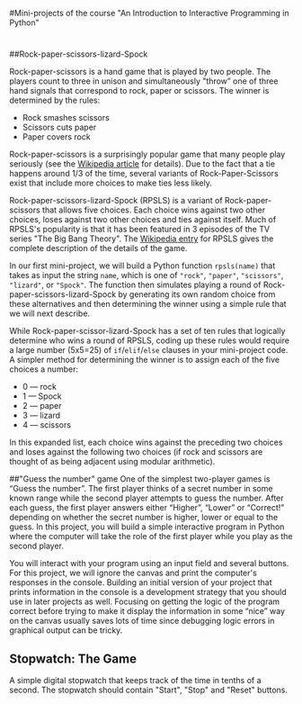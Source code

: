 #Mini-projects of the course "An Introduction to Interactive Programming in Python"  
#    
##Rock-paper-scissors-lizard-Spock  
  
Rock-paper-scissors is a hand game that is played by two people. The players count to three in unison and simultaneously "throw” one of three hand signals that correspond to rock, paper or scissors. The winner is determined by the rules:  
* Rock smashes scissors  
* Scissors cuts paper  
* Paper covers rock  
  
Rock-paper-scissors is a surprisingly popular game that many people play seriously (see the [Wikipedia article](http://en.wikipedia.org/wiki/Rock-paper-scissors) for details). Due to the fact that a tie happens around 1/3 of the time, several variants of Rock-Paper-Scissors exist that include more choices to make ties less likely.

Rock-paper-scissors-lizard-Spock (RPSLS) is a variant of Rock-paper-scissors that allows five choices. Each choice wins against two other choices, loses against two other choices and ties against itself. Much of RPSLS's popularity is that it has been featured in 3 episodes of the TV series "The Big Bang Theory". The [Wikipedia entry](http://en.wikipedia.org/wiki/Rock-paper-scissors#Additional_weapons) for RPSLS gives the complete description of the details of the game.

In our first mini-project, we will build a Python function `rpsls(name)` that takes as input the string `name`, which is one of `"rock"`, `"paper"`, `"scissors"`, `"lizard"`, or `"Spock"`. The function then simulates playing a round of Rock-paper-scissors-lizard-Spock by generating its own random choice from these alternatives and then determining the winner using a simple rule that we will next describe.

While Rock-paper-scissor-lizard-Spock has a set of ten rules that logically determine who wins a round of RPSLS, coding up these rules would require a large number (5x5=25) of `if`/`elif`/`else` clauses in your mini-project code. A simpler method for determining the winner is to assign each of the five choices a number:  
* 0 — rock  
* 1 — Spock  
* 2 — paper  
* 3 — lizard  
* 4 — scissors    

In this expanded list, each choice wins against the preceding two choices and loses against the following two choices (if rock and scissors are thought of as being adjacent using modular arithmetic).

##"Guess the number" game
One of the simplest two-player games is “Guess the number”. The first player thinks of a secret number in some known range while the second player attempts to guess the number. After each guess, the first player answers either “Higher”, “Lower” or “Correct!” depending on whether the secret number is higher, lower or equal to the guess. In this project, you will build a simple interactive program in Python where the computer will take the role of the first player while you play as the second player.

You will interact with your program using an input field and several buttons. For this project, we will ignore the canvas and print the computer's responses in the console. Building an initial version of your project that prints information in the console is a development strategy that you should use in later projects as well. Focusing on getting the logic of the program correct before trying to make it display the information in some “nice” way on the canvas usually saves lots of time since debugging logic errors in graphical output can be tricky.


## Stopwatch: The Game
A simple digital stopwatch that keeps track of the time in tenths of a second.
The stopwatch should contain "Start", "Stop" and "Reset" buttons.
